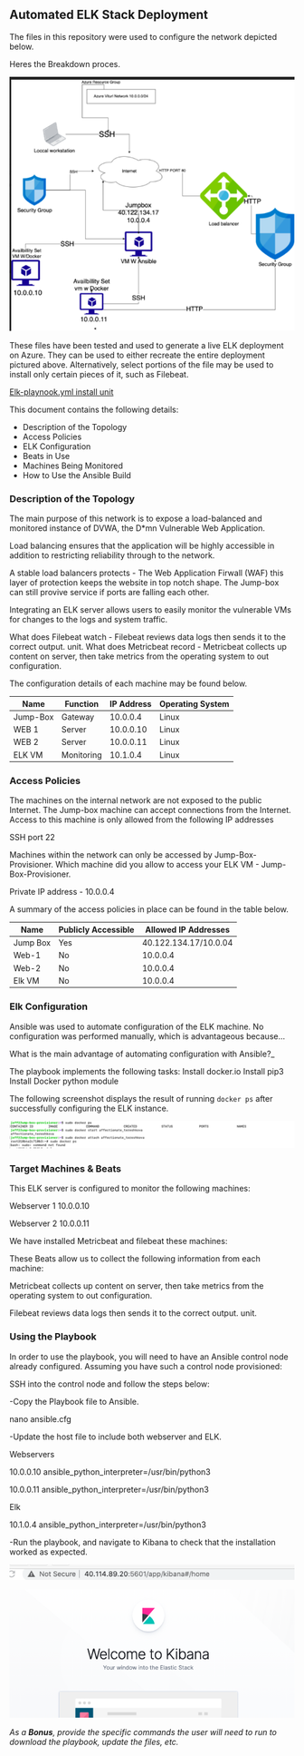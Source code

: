 ## Automated ELK Stack Deployment

The files in this repository were used to configure the network depicted below.

Heres the Breakdown proces. 


![TODO: Update the path with the name of your diagram](images/part11.png)

These files have been tested and used to generate a live ELK deployment on Azure. They can be used to either recreate the entire deployment pictured above. Alternatively, select portions of the file may be used to install only certain pieces of it, such as Filebeat.

 
[Elk-playnook.yml install unit](elk-playbook.yml)

This document contains the following details:
- Description of the Topology
- Access Policies
- ELK Configuration
- Beats in Use
- Machines Being Monitored
- How to Use the Ansible Build


### Description of the Topology

The main purpose of this network is to expose a load-balanced and monitored instance of DVWA, the D*mn Vulnerable Web Application.

Load balancing ensures that the application will be highly accessible in addition to restricting  reliability through to the network.
 
A stable load balancers protects - The Web Application Firwall (WAF) this layer of protection keeps the website in top notch shape. The Jump-box can still provive service if ports are falling each other.

Integrating an ELK server allows users to easily monitor the vulnerable VMs for changes to the logs and system traffic.

What does Filebeat watch - Filebeat reviews data logs then sends it to the correct output. unit.
What does Metricbeat record - Metricbeat collects up content on server, then take metrics from the operating system to out configuration.

The configuration details of each machine may be found below.

| Name     | Function | IP Address | Operating System |
|----------|----------|------------|------------------|
| Jump-Box | Gateway  | 10.0.0.4   | Linux            |
| WEB  1   | Server   | 10.0.0.10  | Linux            |
| WEB  2   | Server   | 10.0.0.11  | Linux            |
| ELK VM   |Monitoring| 10.1.0.4   | Linux            |

### Access Policies

The machines on the internal network are not exposed to the public Internet.
The Jump-box machine can accept connections from the Internet. Access to this machine is only allowed from the following IP addresses 

SSH port 22 

Machines within the network can only be accessed by Jump-Box-Provisioner.
Which machine did you allow to access your ELK VM - Jump-Box-Provisioner.

Private IP address  - 10.0.0.4

A summary of the access policies in place can be found in the table below.

| Name     | Publicly Accessible | Allowed IP Addresses |
|----------|---------------------|----------------------|
| Jump Box | Yes                 | 40.122.134.17/10.0.04|
| Web-1    | No                  | 10.0.0.4             |
| Web-2    | No                  | 10.0.0.4             |
| Elk VM   | No                  | 10.0.0.4             |
 
### Elk Configuration

Ansible was used to automate configuration of the ELK machine. No configuration was performed manually, which is advantageous because...

What is the main advantage of automating configuration with Ansible?_

The playbook implements the following tasks:
Install docker.io 
Install pip3
Install Docker python module


The following screenshot displays the result of running `docker ps` after successfully configuring the ELK instance.

![TODO: Update the path with the name of your screenshot of docker ps output](images/sps.png)

### Target Machines & Beats
This ELK server is configured to monitor the following machines:

Webserver 1 10.0.0.10

Webserver 2 10.0.0.11

We have installed Metricbeat and filebeat these machines:

These Beats allow us to collect the following information from each machine:

Metricbeat collects up content on server, then take metrics from the operating system to out configuration.

Filebeat reviews data logs then sends it to the correct output. unit.

### Using the Playbook
In order to use the playbook, you will need to have an Ansible control node already configured. Assuming you have such a control node provisioned: 

SSH into the control node and follow the steps below:

-Copy the Playbook file to Ansible.

nano ansible.cfg


-Update the host file to include both webserver and ELK.


Webservers

10.0.0.10 ansible_python_interpreter=/usr/bin/python3

10.0.0.11 ansible_python_interpreter=/usr/bin/python3


Elk

10.1.0.4 ansible_python_interpreter=/usr/bin/python3


-Run the playbook, and navigate to Kibana to check that the installation worked as expected.

![TODO: Update the path with the name of your screenshot of docker ps output](last.png)


![TODO: Update the path with the name of your screenshot of docker ps output](images/welcome.png)






_As a **Bonus**, provide the specific commands the user will need to run to download the playbook, update the files, etc._
